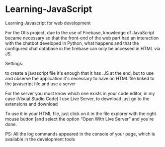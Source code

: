 # Learning-JavaScript
Learning Javascript for web development 

For the Otis project, due to the use of Firebase, knowledge of JavaScript became necessary
so that the front-end of the web part had an interaction with the chatbot developed in Python,
what happens and that the configured chat database in the firebase can only be accessed in HTML via JS.

Settings:

to create a javascript file it's enough that it has .JS at the end, but to use and observe the 
application it's necessary to have an HTML file linked to the javascript file and use a server

For the server you must know which one exists in your code editor, in my case (Visual Studio Code) 
I use Live Server, to download just go to the extensions and download

To use it in your HTML file, just click on it in the file explorer with the right mouse button 
]and select the option “Open With Live Server” and you're done.

PS: All the log commands appeared in the console of your page, which is available in the development tools
